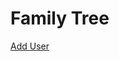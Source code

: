 <!DOCTYPE html>
<html lang="en">
<head>
    <meta charset="UTF-8">
    <meta name="viewport" content="width=device-width, initial-scale=1.0">
    <title>Family Tree with D3.js</title>
    <script src="https://d3js.org/d3.v7.min.js"></script>
    <style>
        .node {
            cursor: pointer;
        }
        .node circle {
            stroke: #fff;
            stroke-width: 3px;
        }
        .node text {
            font: 16px sans-serif;
        }
        .link {
            fill: none;
            stroke: #aaa;
            stroke-width: 10px;
        }
    </style>
</head>
<body>
<div class="container mt-5">
    <h1 class="mb-4">Family Tree</h1>
    <a href="{{ route('peoples.create') }}" class="btn btn-primary mb-3">Add User</a>
    <div id="tree" class="tree"></div>
</div>  
    <div id="d3-container"></div>
    <script>
    document.addEventListener('DOMContentLoaded', function() {
        fetch('/api/users')
            .then(response => response.json())
            .then(data => {
                const width = 960;
                const height = 600;
                
                const svg = d3.select("#d3-container").append("svg")
                    .attr("width", width)
                    .attr("height", height);

                const links = [];
                const nodes = {};

                data.forEach(user => {
                    nodes[user.id] = { 
                        id: user.id, 
                        name: `${user.first_name} ${user.last_name}`, 
                        gender: user.gender, 
                        dates: `${user.birth_date} - ${user.death_date || ''}` 
                    };
                    if (user.spouse_id) {
                        links.push({ source: user.id, target: user.spouse_id });
                    }
                    if (user.father_id) {
                        links.push({ source: user.father_id, target: user.id });
                    }
                    if (user.mother_id) {
                        links.push({ source: user.mother_id, target: user.id });
                    }
                });

                const force = d3.forceSimulation()
                    // .force("link", d3.forceLink().id(d => d.id))
                    .force("link", d3.forceLink().id(d => d.id).distance(100))
                    .force("charge", d3.forceManyBody())
                    .force("center", d3.forceCenter(width / 2, height / 2));

                const link = svg.append("g")
                    .attr("class", "links")
                    .selectAll("line")
                    .data(links)
                    .enter().append("line")
                    .attr("class", "link");

                const node = svg.append("g")
                    .attr("class", "nodes")
                    .selectAll("g")
                    .data(Object.values(nodes))
                    .enter().append("g")
                    .attr("class", "node")
                    .on("click", function(event, d) {
                        window.location.href = `/peoples/${d.id}`;
                    });

                node.append("circle")
                    .attr("r", 30)
                    .attr("fill", d => d.gender === 'male' ? 'blue' : 'pink');

                node.append("text")
                    .attr("dx", 16)
                    .attr("dy", 6)
                    .text(d => `${d.name}`)
                    .text(d => `${d.name}\n${d.dates}`);

                force.nodes(Object.values(nodes)).on("tick", ticked);
                force.force("link").links(links);

                function ticked() {
                    link
                        .attr("x1", d => d.source.x)
                        .attr("y1", d => d.source.y)
                        .attr("x2", d => d.target.x)
                        .attr("y2", d => d.target.y);

                    node
                        .attr("transform", d => `translate(${d.x},${d.y})`);
                }
            })
            .catch(error => console.error('Error fetching user data:', error));
    });

    </script>
</body>
</html>
